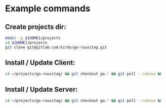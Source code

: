 # Example commands

## Create projects dir:
```sh
mkdir -p ${HOME}/projects
cd ${HOME}/projects
git clone git@gitlab.com:kirbo/go-ruuvitag.git
```

## Install / Update Client:
```sh
cd ~/projects/go-ruuvitag/ && git checkout go.* && git pull --rebase && make install && make build-client && make startup-client && make follow-client
```

## Install / Update Server:
```sh
cd ~/projects/go-ruuvitag/ && git checkout go.* && git pull --rebase && make install && make build-server && make startup-server && make follow-server
```
